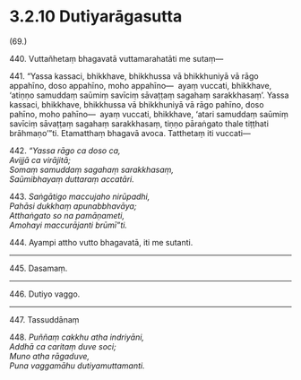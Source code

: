 # 3.2.10 Dutiyarāgasutta

(69.)

440\. Vuttañhetaṃ bhagavatā vuttamarahatāti me sutaṃ—

441\. “Yassa kassaci, bhikkhave, bhikkhussa vā bhikkhuniyā vā rāgo appahīno, doso appahīno, moho appahīno—  ayaṃ vuccati, bhikkhave, ‘atiṇṇo samuddaṃ saūmiṃ savīciṃ sāvaṭṭaṃ sagahaṃ sarakkhasaṃ’. Yassa kassaci, bhikkhave, bhikkhussa vā bhikkhuniyā vā rāgo pahīno, doso pahīno, moho pahīno—  ayaṃ vuccati, bhikkhave, ‘atari samuddaṃ saūmiṃ savīciṃ sāvaṭṭaṃ sagahaṃ sarakkhasaṃ, tiṇṇo pāraṅgato thale tiṭṭhati brāhmaṇo’”ti. Etamatthaṃ bhagavā avoca. Tatthetaṃ iti vuccati—

442\. _“Yassa rāgo ca doso ca,_  
_Avijjā ca virājitā;_  
_Somaṃ samuddaṃ sagahaṃ sarakkhasaṃ,_  
_Saūmibhayaṃ duttaraṃ accatāri._  

443\. _Saṅgātigo maccujaho nirūpadhi,_  
_Pahāsi dukkhaṃ apunabbhavāya;_  
_Atthaṅgato so na pamāṇameti,_  
_Amohayi maccurājanti brūmī”ti._  

444\. Ayampi attho vutto bhagavatā, iti me sutanti.

---

445\. Dasamaṃ.

---

446\. Dutiyo vaggo.

---

447\. Tassuddānaṃ

448\. _Puññaṃ cakkhu atha indriyāni,_  
_Addhā ca caritaṃ duve soci;_  
_Muno atha rāgaduve,_  
_Puna vaggamāhu dutiyamuttamanti._
